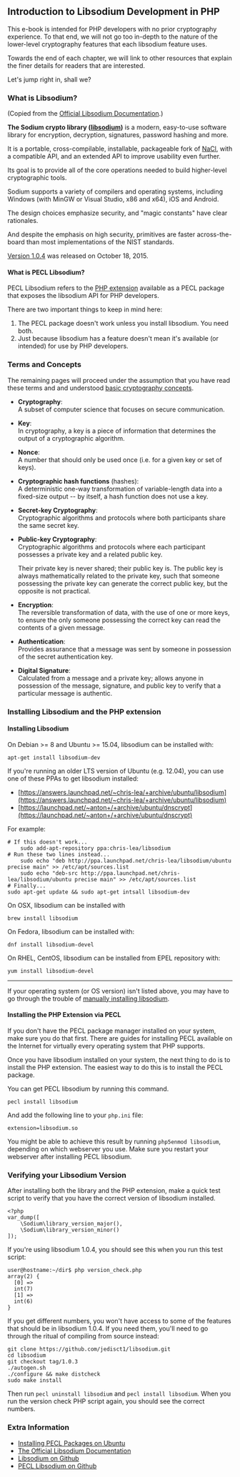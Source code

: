 ## Introduction to Libsodium Development in PHP

This e-book is intended for PHP developers with no prior cryptography 
experience. To that end, we will not go too in-depth to the nature of the lower-level 
cryptography features that each libsodium feature uses.

Towards the end of each chapter, we will link to other resources that explain 
the finer details for readers that are interested.

Let's jump right in, shall we?

<h3 id="what-is-libsodium">What is Libsodium?</h3>

(Copied from the [Official Libsodium Documentation](https://download.libsodium.org/doc/).)

**The Sodium crypto library ([libsodium](https://github.com/jedisct1/libsodium))** 
is a modern, easy-to-use software library for encryption, decryption,
signatures, password hashing and more.

It is a portable, cross-compilable, installable, packageable fork of [NaCl](http://nacl.cr.yp.to),
with a compatible API, and an extended API to improve usability even further.

Its goal is to provide all of the core operations needed to build higher-level
cryptographic tools.

Sodium supports a variety of compilers and operating systems, including Windows
(with MinGW or Visual Studio, x86 and x64), iOS and Android.

The design choices emphasize security, and "magic constants" have clear rationales.

And despite the emphasis on high security, primitives are faster across-the-board
than most implementations of the NIST standards.

[Version 1.0.4](https://github.com/jedisct1/libsodium/releases) was released on 
October 18, 2015.

#### What is PECL Libsodium?

PECL Libsodium refers to the [PHP extension](https://pecl.php.net/package/libsodium)
available as a PECL package that exposes the libsodium API for PHP developers.

There are two important things to keep in mind here:

1. The PECL package doesn't work unless you install libsodium. You need both.
2. Just because libsodium has a feature doesn't mean it's available (or intended)
   for use by PHP developers.

<h3 id="terms-concepts">Terms and Concepts</h3>

The remaining pages will proceed under the assumption that you have read these terms
and and understood [basic cryptography concepts](https://paragonie.com/blog/2015/08/you-wouldnt-base64-a-password-cryptography-decoded).

* **Cryptography**:  
  A subset of computer science that focuses on secure communication.
* **Key**:  
  In cryptography, a key is a piece of information that determines the output of
  a cryptographic algorithm.
* **Nonce**:  
  A number that should only be used once (i.e. for a given key or set of keys).
* **Cryptographic hash functions** (hashes):  
  A deterministic one-way transformation of variable-length data into a fixed-size
  output -- by itself, a hash function does not use a key.
* **Secret-key Cryptography**:  
  Cryptographic algorithms and protocols where both participants share the same 
  secret key.
* **Public-key Cryptography**:  
  Cryptographic algorithms and protocols where each participant possesses a 
  private key and a related public key.
  
  Their private key is never shared; their public key is. The public key is always 
  mathematically related to the private key, such that someone possessing the
  private key can generate the correct public key, but the opposite is not
  practical.
* **Encryption**:  
  The reversible transformation of data, with the use of one or more keys, to 
  ensure the only someone possessing the correct key can read the contents of a
  given message.
* **Authentication**:  
  Provides assurance that a message was sent by someone in possession of the 
  secret authentication key.
* **Digital Signature**:  
  Calculated from a message and a private key; allows anyone in possession of 
  the message, signature, and public key to verify that a particular message is
  authentic.

<h3 id="installing-libsodium">Installing Libsodium and the PHP extension</h3>

#### Installing Libsodium

On Debian >= 8 and Ubuntu >= 15.04, libsodium can be installed with:

    apt-get install libsodium-dev

If you're running an older LTS version of Ubuntu (e.g. 12.04), you can use one
of these PPAs to get libsodium installed:

* [https://answers.launchpad.net/~chris-lea/+archive/ubuntu/libsodium](https://answers.launchpad.net/~chris-lea/+archive/ubuntu/libsodium)
* [https://launchpad.net/~anton+/+archive/ubuntu/dnscrypt](https://launchpad.net/~anton+/+archive/ubuntu/dnscrypt)

For example:

    # If this doesn't work...
        sudo add-apt-repository ppa:chris-lea/libsodium
    # Run these two lines instead...
        sudo echo "deb http://ppa.launchpad.net/chris-lea/libsodium/ubuntu precise main" >> /etc/apt/sources.list
        sudo echo "deb-src http://ppa.launchpad.net/chris-lea/libsodium/ubuntu precise main" >> /etc/apt/sources.list
    # Finally...
    sudo apt-get update && sudo apt-get intsall libsodium-dev

On OSX, libsodium can be installed with

    brew install libsodium

On Fedora, libsodium can be installed with:

    dnf install libsodium-devel

On RHEL, CentOS,  libsodium can be installed from EPEL repository with:

    yum install libsodium-devel

---------------------------

If your operating system (or OS version) isn't listed above, you may have to go
through the trouble of [manually installing libsodium](https://download.libsodium.org/doc/installation/index.html).

#### Installing the PHP Extension via PECL

If you don't have the PECL package manager installed on your system, make sure
you do that first. There are guides for installing PECL available on the 
Internet for virtually every operating system that PHP supports.

Once you have libsodium installed on your system, the next thing to do is to 
install the PHP extension. The easiest way to do this is to install the PECL
package.

You can get PECL libsodium by running this command.

    pecl install libsodium

And add the following line to your `php.ini` file:

    extension=libsodium.so

You might be able to achieve this result by running `php5enmod libsodium`,
depending on which webserver you use. Make sure you restart your webserver after
installing PECL libsodium.

### Verifying your Libsodium Version

After installing both the library and the PHP extension, make a quick test script to verify that you have the correct version of libsodium installed.

    <?php
    var_dump([
        \Sodium\library_version_major(),
        \Sodium\library_version_minor()
    ]);

If you're using libsodium 1.0.4, you should see this when you run this test 
script:

    user@hostname:~/dir$ php version_check.php
    array(2) {
      [0] =>
      int(7)
      [1] =>
      int(6)
    }

If you get different numbers, you won't have access to some of the features that
should be in libsodium 1.0.4. If you need them, you'll need to go through the
ritual of compiling from source instead:

    git clone https://github.com/jedisct1/libsodium.git
    cd libsodium
    git checkout tag/1.0.3
    ./autogen.sh
    ./configure && make distcheck
    sudo make install

Then run `pecl uninstall libsodium` and `pecl install libsodium`. When you run
the version check PHP script again, you should see the correct numbers.

### Extra Information

* [Installing PECL Packages on Ubuntu](http://askubuntu.com/a/403348/260704)
* [The Official Libsodium Documentation](https://download.libsodium.org/doc)
* [Libsodium on Github](https://github.com/jedisct1/libsodium)
* [PECL Libsodium on Github](https://github.com/jedisct1/libsodium-php)
